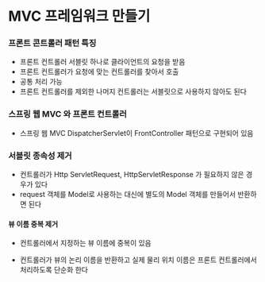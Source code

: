 # MVC 프레임워크 만들기

### 프론트 콘트롤러 패턴 특징

- 프론트 컨트롤러 서블릿 하나로 클라이언트의 요청을 받음
- 프론트 컨트롤러가 요청에 맞는 컨트롤러를 찾아서 호출
- 공통 처리 가능
- 프론트 컨트롤러를 제외한 나머지 컨트롤러는 서블릿으로 사용하지 않아도 된다 

### 스프링 웹 MVC 와 프론트 컨트롤러

- 스프링 웹 MVC DispatcherServlet이 FrontController 패턴으로 구현되어 있음

  

### 서블릿 종속성 제거

- 컨트롤러가 Http ServletRequest, HttpServletResponse 가 필요하지 않은 경우가 있다 
- request 객체를 Model로 사용하는 대신에 별도의 Model 객체를 만들어서 반환하면 된다



#### 뷰 이름 중복 제거 

- 컨트롤러에서 지정하는 뷰 이름에 중복이 있음

- 컨트롤러가 뷰의 논리 이름을 반환하고 실제 물리 위치 이름은 프론트 컨트롤러에서 처리하도록 단순화 한다 

   